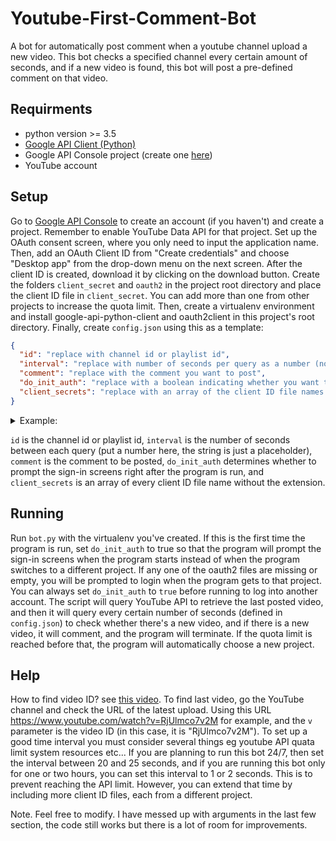 # Youtube-First-Comment-Bot
A bot for automatically post comment when a youtube channel upload a new video. This bot checks a specified channel
every certain amount of seconds, and if a new video is found, this bot will post a pre-defined comment on that video.

## Requirments
- python version >= 3.5
- [Google API Client (Python)](https://github.com/googleapis/google-api-python-client)
- Google API Console project (create one [here](https://console.developers.google.com/))
- YouTube account

## Setup
Go to [Google API Console](https://console.developers.google.com/) to create an account (if you haven't) and create a
project. Remember to enable YouTube Data API for that project. Set up the OAuth consent screen, where you only need to
input the application name. Then, add an OAuth Client ID from "Create credentials" and choose "Desktop app" from the
drop-down menu on the next screen. After the client ID is created, download it by clicking on the download button.
Create the folders `client_secret` and `oauth2` in the project root directory and place the client ID file in
`client_secret`. You can add more than one from other projects to increase the quota limit. Then, create a virtualenv
environment and install google-api-python-client and oauth2client in this project's root directory. Finally, create
`config.json` using this as a template:
```json
{
  "id": "replace with channel id or playlist id",
  "interval": "replace with number of seconds per query as a number (not a string)",
  "comment": "replace with the comment you want to post",
  "do_init_auth": "replace with a boolean indicating whether you want to authenticate (it is recommended that you set it to true for the first run and leave it false until you need to switch YouTube accounts)",
  "client_secrets": "replace with an array of the client ID file names without the file extensions"
}
```

<details>
    <summary>Example:</summary>
    
```json
{
  "id": "UCBR8-60-B28hp2BmDPdntcQ",
  "interval": 5,
  "comment": "I'm the first to post!",
  "do_init_auth": true,
  "client_secrets": [
    "client_secret_1",
    "client_secret_2",
    "client_secret_3",
    "client_secret_4",
    "client_secret_5"
  ]
}
```

</details>

`id` is the channel id or playlist id, `interval` is the number of seconds between each query (put a number here, the
string is just a placeholder), `comment` is the comment to be posted, `do_init_auth` determines whether to prompt the
sign-in screens right after  the program is run, and `client_secrets` is an array of every client ID file name without
the extension.

## Running
Run `bot.py` with the virtualenv you've created. If this is the first time the program is run, set `do_init_auth` to
true so that the program will prompt the sign-in screens when the program starts instead of when the program switches to
a different project. If any one of the oauth2 files are missing or empty, you will be prompted to login when the program
gets to that project. You can always set `do_init_auth` to `true` before running to log into another account. The script
will query YouTube API to retrieve the last posted video, and then it will query every certain number of seconds
(defined in `config.json`) to check whether there's a new video, and if there is a new video, it will comment, and the
program will terminate. If the quota limit is reached before that, the program will automatically choose a new project.

## Help
How to find video ID? see [this video](https://www.youtube.com/watch?v=RjUlmco7v2M).
To find last video, go the YouTube channel and check the URL of the latest upload. Using this URL
https://www.youtube.com/watch?v=RjUlmco7v2M for example, and the `v` parameter is the video ID (in this case, it is
"RjUlmco7v2M"). To set up a good time interval you must consider several things eg youtube API quata limit system
resources etc... If you are planning to run this bot 24/7, then set the interval between 20 and 25 seconds, and if you
are running this bot only for one or two hours, you can set this interval to 1 or 2 seconds. This is to prevent reaching
the API limit. However, you can extend that time by including more client ID files, each from a different project.

Note.
Feel free to modify. I have messed up with arguments in the last few section, the code still works but there is a lot of
room for improvements.
